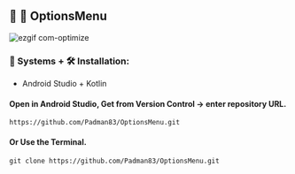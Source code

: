 ## 🤖 📱 OptionsMenu

![ezgif com-optimize](https://user-images.githubusercontent.com/45048950/91663721-42789880-eb1d-11ea-84f7-ef7dee612561.gif)

### 🧰 Systems + 🛠️ Installation:

* Android Studio + Kotlin

#### Open in Android Studio, Get from Version Control -> enter repository URL.

```
https://github.com/Padman83/OptionsMenu.git
```

#### Or Use the Terminal.

```
git clone https://github.com/Padman83/OptionsMenu.git
